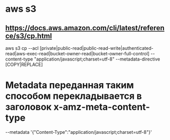 # aws s3

## https://docs.aws.amazon.com/cli/latest/reference/s3/cp.html
aws s3 cp
  --acl [private|public-read|public-read-write|authenticated-read|aws-exec-read|bucket-owner-read|bucket-owner-full-control]
  --content-type "application/javascript;charset=utf-8"
  --metadata-directive [COPY|REPLACE]
  # Metadata переданная таким способом перекладывается в заголовок x-amz-meta-content-type
  --metadata '{"Content-Type":"application/javascript;charset=utf-8"}'
